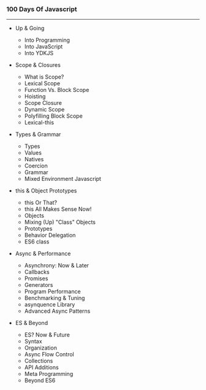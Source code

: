 ### 100 Days Of Javascript
*****

- Up & Going 
    - Into Programming
    - Into JavaScript
    - Into YDKJS

- Scope & Closures

    - What is Scope?
    - Lexical Scope
    - Function Vs. Block Scope
    - Hoisting
    - Scope Closure
    - Dynamic Scope
    - Polyfilling Block Scope
    - Lexical-this


- Types & Grammar
    - Types
    - Values
    - Natives
    - Coercion
    - Grammar
    - Mixed Environment Javascript
    
- this & Object Prototypes
    - this Or That?
    - this All Makes Sense Now!
    - Objects
    - Mixing (Up) "Class" Objects
    - Prototypes
    - Behavior Delegation
    - ES6 class

- Async & Performance
    - Asynchrony: Now & Later
    - Callbacks
    - Promises
    - Generators
    - Program Performance
    - Benchmarking & Tuning
    - asynquence Library
    - Advanced Async Patterns

- ES & Beyond
    - ES? Now & Future
    - Syntax
    - Organization
    - Async Flow Control
    - Collections
    - API Additions
    - Meta Programming
    - Beyond ES6

